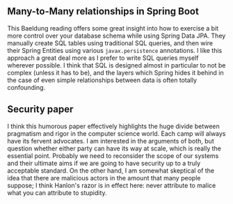 ## Many-to-Many relationships in Spring Boot

This Baeldung reading offers some great insight into how to exercise a bit more control over your database schema while using Spring Data JPA. They manually create SQL tables using traditional SQL queries, and then wire their Spring Entities using various `javax.persistence` annotations. I like this approach a great deal more as I prefer to write SQL queries myself wherever possible. I think that SQL is designed almost in particular to not be complex (unless it has to be), and the layers which Spring hides it behind in the case of even simple relationships between data is often totally confounding.

## Security paper

I think this humorous paper effectively highlights the huge divide between pragmatism and rigor in the computer science world. Each camp will always have its fervent advocates. I am interested in the arguments of both, but question whether either party can have its way at scale, which is really the essential point. Probably we need to reconsider the scope of our systems and their ultimate aims if we are going to have security up to a truly acceptable standard. On the other hand, I am somewhat skeptical of the idea that there are malicious actors in the amount that many people suppose; I think Hanlon's razor is in effect here: never attribute to malice what you can attribute to stupidity.